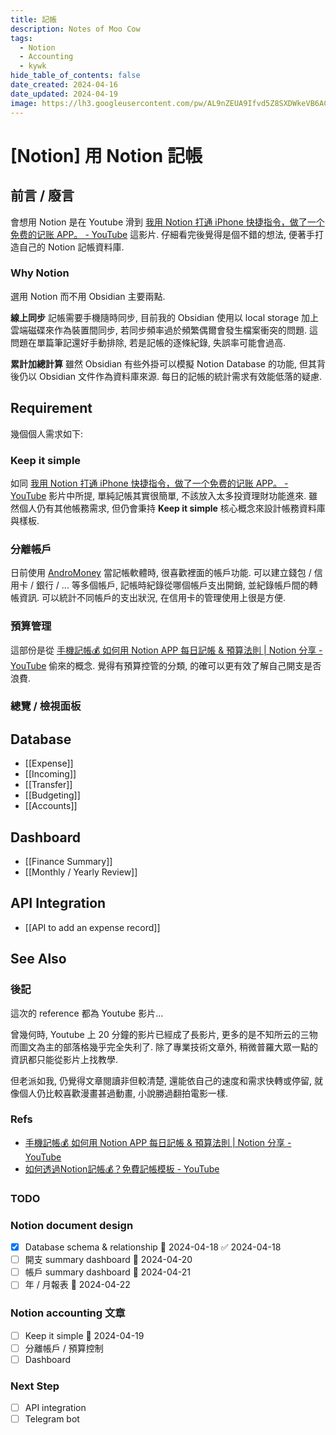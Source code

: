 ```yaml
---
title: 記帳
description: Notes of Moo Cow
tags:
  - Notion
  - Accounting
  - kywk
hide_table_of_contents: false
date_created: 2024-04-16
date_updated: 2024-04-19
image: https://lh3.googleusercontent.com/pw/AL9nZEUA9Ifvd5Z8SXDWkeVB6AC4MPGwnXaL6kBXNPoXwOQQ2jOcZ1Jw_0p8TKK8C3ZX0e67_FOY15eDrm7aaXSQJcKtoUzC80SAQEHsaBy6qS2AqNNs5VUFNXBKm439y_1wkvmDl-PnL8ReojnIumNlEvOXBg=w800-no?authuser=0
---
```


# [Notion] 用 Notion 記帳

## 前言 / 廢言

會想用 Notion 是在 Youtube 滑到 [我用 Notion 打通 iPhone 快捷指令，做了一个免费的记账 APP。 - YouTube](https://www.youtube.com/watch?v=TO7HfjW3A-M) 這影片. 仔細看完後覺得是個不錯的想法, 便著手打造自己的 Notion 記帳資料庫.

### Why Notion

選用 Notion 而不用 Obsidian 主要兩點.

**線上同步**
記帳需要手機隨時同步, 目前我的 Obsidian 使用以 local storage 加上雲端磁碟來作為裝置間同步, 若同步頻率過於頻繁偶爾會發生檔案衝突的問題.
這問題在單篇筆記還好手動排除, 若是記帳的逐條紀錄, 失誤率可能會過高.

**累計加總計算**
雖然 Obsidian 有些外掛可以模擬 Notion Database 的功能, 但其背後仍以 Obsidian 文件作為資料庫來源. 每日的記帳的統計需求有效能低落的疑慮.

## Requirement

幾個個人需求如下:

### Keep it simple

如同 [我用 Notion 打通 iPhone 快捷指令，做了一个免费的记账 APP。 - YouTube](https://www.youtube.com/watch?v=TO7HfjW3A-M) 影片中所提, 單純記帳其實很簡單, 不該放入太多投資理財功能進來.
雖然個人仍有其他帳務需求, 但仍會秉持 **Keep it simple** 核心概念來設計帳務資料庫與樣板.

### 分離帳戶

日前使用 [AndroMoney](#) 當記帳軟體時, 很喜歡裡面的帳戶功能. 可以建立錢包 / 信用卡 / 銀行 / ... 等多個帳戶, 記帳時紀錄從哪個帳戶支出開銷, 並紀錄帳戶間的轉帳資訊.
可以統計不同帳戶的支出狀況, 在信用卡的管理使用上很是方便.

### 預算管理

這部份是從 [手機記帳💰 如何用 Notion APP 每日記帳 & 預算法則 | Notion 分享 - YouTube](https://www.youtube.com/watch?v=iNT2ptIJE9E) 偷來的概念.
覺得有預算控管的分類, 的確可以更有效了解自己開支是否浪費.

### 總覽 / 檢視面板

## Database

- [[Expense]]
- [[Incoming]]
- [[Transfer]]
- [[Budgeting]]
- [[Accounts]]

## Dashboard

- [[Finance Summary]]
- [[Monthly / Yearly Review]]

## API Integration

- [[API to add an expense record]]

## See Also

### 後記

這次的 reference 都為 Youtube 影片...

曾幾何時, Youtube 上 20 分鐘的影片已經成了長影片, 更多的是不知所云的三物而圖文為主的部落格幾乎完全失利了. 除了專業技術文章外, 稍微普羅大眾一點的資訊都只能從影片上找教學.

但老派如我, 仍覺得文章閱讀非但較清楚, 還能依自己的速度和需求快轉或停留, 就像個人仍比較喜歡漫畫甚過動畫, 小說勝過翻拍電影一樣.

### Refs

- [手機記帳💰 如何用 Notion APP 每日記帳 & 預算法則 | Notion 分享 - YouTube](https://www.youtube.com/watch?v=iNT2ptIJE9E)
- [如何透過Notion記帳💰？免費記帳模板 - YouTube](https://www.youtube.com/watch?v=KfLgQTPpl1Y)

### TODO

### Notion document design

- [x] Database schema & relationship 📅 2024-04-18 ✅ 2024-04-18
- [ ] 開支 summary dashboard 📅 2024-04-20 
- [ ] 帳戶 summary dashboard 📅 2024-04-21
- [ ] 年 / 月報表 📅 2024-04-22 

### Notion accounting 文章

- [ ] Keep it simple 📅 2024-04-19 
- [ ]  分離帳戶 / 預算控制
- [ ] Dashboard

### Next Step

- [ ] API integration
- [ ] Telegram bot
